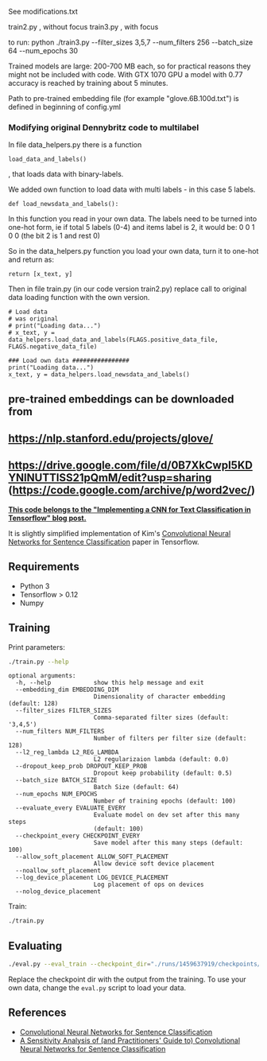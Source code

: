 
See modifications.txt

train2.py , without focus
train3.py , with focus

to run:
python ./train3.py --filter_sizes 3,5,7 --num_filters 256 --batch_size 64 --num_epochs 30

Trained models are large: 200-700 MB each, so for practical reasons they might not be included with code. 
With GTX 1070 GPU a model with 0.77 accuracy is reached by training about 5 minutes.

Path to pre-trained embedding file (for example "glove.6B.100d.txt") is defined in beginning of config.yml

### Modifying original Dennybritz code to multilabel 

In file data_helpers.py there is a function
```
load_data_and_labels()
```
, that loads data with binary-labels.

We added own function to load data with multi labels - in this case 5 labels.
```
def load_newsdata_and_labels():
```
In this function you read in your own data.
The labels need to be turned into one-hot form, ie if total 5 labels (0-4) and items label is 2, it would be: 0 0 1 0 0 (the bit 2 is 1 and rest 0)

So in the data_helpers.py function you load your own data, turn it to one-hot and return as: 
```
return [x_text, y]
```

Then in file train.py (in our code version train2.py) replace call to original data loading function with the own version.

```
# Load data
# was original
# print("Loading data...")
# x_text, y = data_helpers.load_data_and_labels(FLAGS.positive_data_file, FLAGS.negative_data_file)

### Load own data ################
print("Loading data...")
x_text, y = data_helpers.load_newsdata_and_labels()
```



## pre-trained embeddings can be downloaded from 
## https://nlp.stanford.edu/projects/glove/
## https://drive.google.com/file/d/0B7XkCwpI5KDYNlNUTTlSS21pQmM/edit?usp=sharing  (https://code.google.com/archive/p/word2vec/)





**[This code belongs to the "Implementing a CNN for Text Classification in Tensorflow" blog post.](http://www.wildml.com/2015/12/implementing-a-cnn-for-text-classification-in-tensorflow/)**

It is slightly simplified implementation of Kim's [Convolutional Neural Networks for Sentence Classification](http://arxiv.org/abs/1408.5882) paper in Tensorflow.

## Requirements

- Python 3
- Tensorflow > 0.12
- Numpy

## Training

Print parameters:

```bash
./train.py --help
```

```
optional arguments:
  -h, --help            show this help message and exit
  --embedding_dim EMBEDDING_DIM
                        Dimensionality of character embedding (default: 128)
  --filter_sizes FILTER_SIZES
                        Comma-separated filter sizes (default: '3,4,5')
  --num_filters NUM_FILTERS
                        Number of filters per filter size (default: 128)
  --l2_reg_lambda L2_REG_LAMBDA
                        L2 regularizaion lambda (default: 0.0)
  --dropout_keep_prob DROPOUT_KEEP_PROB
                        Dropout keep probability (default: 0.5)
  --batch_size BATCH_SIZE
                        Batch Size (default: 64)
  --num_epochs NUM_EPOCHS
                        Number of training epochs (default: 100)
  --evaluate_every EVALUATE_EVERY
                        Evaluate model on dev set after this many steps
                        (default: 100)
  --checkpoint_every CHECKPOINT_EVERY
                        Save model after this many steps (default: 100)
  --allow_soft_placement ALLOW_SOFT_PLACEMENT
                        Allow device soft device placement
  --noallow_soft_placement
  --log_device_placement LOG_DEVICE_PLACEMENT
                        Log placement of ops on devices
  --nolog_device_placement

```

Train:

```bash
./train.py
```

## Evaluating

```bash
./eval.py --eval_train --checkpoint_dir="./runs/1459637919/checkpoints/"
```

Replace the checkpoint dir with the output from the training. To use your own data, change the `eval.py` script to load your data.


## References

- [Convolutional Neural Networks for Sentence Classification](http://arxiv.org/abs/1408.5882)
- [A Sensitivity Analysis of (and Practitioners' Guide to) Convolutional Neural Networks for Sentence Classification](http://arxiv.org/abs/1510.03820)
